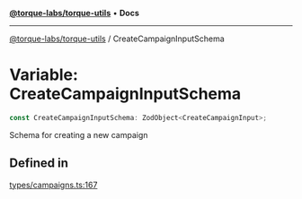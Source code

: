 [**@torque-labs/torque-utils**](../README.md) • **Docs**

***

[@torque-labs/torque-utils](../README.md) / CreateCampaignInputSchema

# Variable: CreateCampaignInputSchema

```ts
const CreateCampaignInputSchema: ZodObject<CreateCampaignInput>;
```

Schema for creating a new campaign

## Defined in

[types/campaigns.ts:167](https://github.com/torque-labs/torque-utils/blob/fcba00c7b8994c0932484e8f489988b91291c603/types/campaigns.ts#L167)
